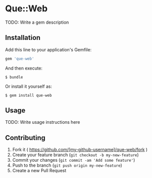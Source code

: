 # Que::Web

TODO: Write a gem description

## Installation

Add this line to your application's Gemfile:

```ruby
gem 'que-web'
```

And then execute:

    $ bundle

Or install it yourself as:

    $ gem install que-web

## Usage

TODO: Write usage instructions here

## Contributing

1. Fork it ( https://github.com/[my-github-username]/que-web/fork )
2. Create your feature branch (`git checkout -b my-new-feature`)
3. Commit your changes (`git commit -am 'Add some feature'`)
4. Push to the branch (`git push origin my-new-feature`)
5. Create a new Pull Request
